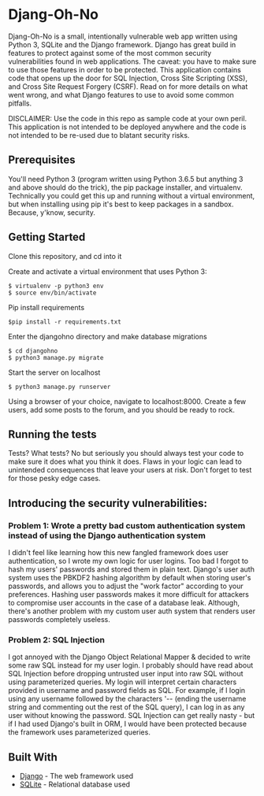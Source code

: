 # Djang-Oh-No

Djang-Oh-No is a small, intentionally vulnerable web app written using Python 3, SQLite and the Django framework.  Django has great build in features to protect against some of the most common security vulnerabilities found in web applications.  The caveat: you have to make sure to use those features in order to be protected.  This application contains code that opens up the door for SQL Injection, Cross Site Scripting (XSS), and Cross Site Request Forgery (CSRF).  Read on for more details on what went wrong, and what Django features to use to avoid some common pitfalls.

DISCLAIMER: Use the code in this repo as sample code at your own peril.  This application is not intended to be deployed anywhere and the code is not intended to be re-used due to blatant security risks.

## Prerequisites

You'll need Python 3 (program written using Python 3.6.5 but anything 3 and above should do the trick), the pip package installer, and virtualenv.  Technically you could get this up and running without a virtual environment, but when installing using pip it's best to keep packages in a sandbox.  Because, y'know, security.

## Getting Started

Clone this repository, and cd into it

Create and activate a virtual environment that uses Python 3:
```
$ virtualenv -p python3 env
$ source env/bin/activate
```

Pip install requirements
```
$pip install -r requirements.txt
```

Enter the djangohno directory and make database migrations
```
$ cd djangohno
$ python3 manage.py migrate
```

Start the server on localhost
```
$ python3 manage.py runserver
```

Using a browser of your choice, navigate to localhost:8000.  Create a few users, add some posts to the forum, and you should be ready to rock.

## Running the tests

Tests?  What tests?  No but seriously you should always test your code to make sure it does what you think it does.  Flaws in your logic can lead to unintended consequences that leave your users at risk.  Don't forget to test for those pesky edge cases.

## Introducing the security vulnerabilities:

### Problem 1: Wrote a pretty bad custom authentication system instead of using the Django authentication system

I didn't feel like learning how this new fangled framework does user authentication, so I wrote my own logic for user logins.  Too bad I forgot to hash my users' passwords and stored them in plain text.  Django's user auth system uses the PBKDF2 hashing algorithm by default when storing user's passwords, and allows you to adjust the "work factor" according to your preferences.  Hashing user passwords makes it more difficult for attackers to compromise user accounts in the case of a database leak.  Although, there's another problem with my custom user auth system that renders user passwords completely useless.

### Problem 2: SQL Injection

I got annoyed with the Django Object Relational Mapper & decided to write some raw SQL instead for my user login.  I probably should have read about SQL Injection before dropping untrusted user input into raw SQL without using parameterized queries.  My login will interpret certain characters provided in username and password fields as SQL.  For example, if I login using any username followed by the characters '-- (ending the username string and commenting out the rest of the SQL query), I can log in as any user without knowing the password.  SQL Injection can get really nasty - but if I had used Django's built in ORM, I would have been protected because the framework uses parameterized queries.   

## Built With

* [Django](https://www.djangoproject.com/) - The web framework used
* [SQLite](https://www.sqlite.org/index.html) - Relational database used
